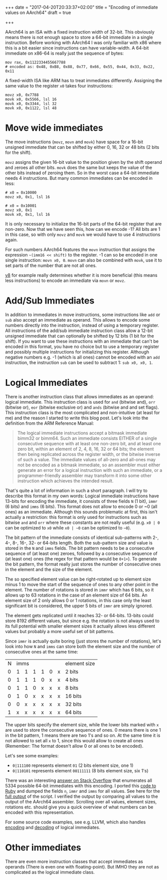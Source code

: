 +++
date = "2017-04-20T20:33:37+02:00"
title = "Encoding of immediate values on AArch64"
draft = true

+++

AArch64 is an ISA with a fixed instruction width of 32-bit.
This obviously means there is not enough space to store a 64-bit immediate in a single instruction.
Before working with AArch64 I was only familiar with x86 where this is a bit easier since instructions can have variable-width.
A 64-bit immediate on x86-64 is really just the sequence of bytes:

```
mov rax, 0x1122334455667788
# encoded as: 0x48, 0xB8, 0x88, 0x77, 0x66, 0x55, 0x44, 0x33, 0x22, 0x11
```

A fixed-width ISA like ARM has to treat immediates differently.
Assigning the same value to the register `x0` takes four instructions:

```
movz x0, 0x7788
movk x0, 0x5566, lsl 16
movk x0, 0x3344, lsl 32
movk x0, 0x1122, lsl 48
```

# Move wide immediates

The move instructions (`movz`, `movn` and `movk`) have space for a 16-bit unsigned immediate that can be shifted by either 0, 16, 32 or 48 bits (2 bits for the shift).

`movz` assigns the given 16-bit value to the position given by the shift operand and `z`eroes all other bits.
`movk` does the same but `k`eeps the value of the other bits instead of zeroing them.
So in the worst case a 64-bit immediate needs 4 instructions.
But many common immediates can be encoded in less:

```
# x0 = 0x10000
movz x0, 0x1, lsl 16

# x0 = 0x10001
movz x0, 0x1
movk x0, 0x1, lsl 16
```

It is only necessary to initialize the 16-bit parts of the 64-bit register that are non-zero.
Now that we have seen this, how can we encode -1?
All bits are 1 in this case, so with only `movz` and `movk` we would have to use 4 instructions again.

For such numbers AArch64 features the `movn` instruction that assigns the expression `~(imm16 << shift)` to the register.
-1 can so be encoded in one single instruction: `movn x0, 0`.
`movn` can also be combined with `movk`, use it to set parts of the number that are not all ones.

[v8](https://github.com/v8/v8/blob/master/src/arm64/macro-assembler-arm64.cc#L164) for example really determines whether it is more beneficial (this means less instructions) to encode an immediate via `movn` or `movz`.

# Add/Sub Immediates

In addition to immediates in move instructions, some instructions like `add` or `sub` also accept an immediate as operand.
This allows to encode some numbers directly into the instruction, instead of using a temporary register.
All instructions of the add/sub immediate instruction class allow a 12-bit unsigned immediate that can optionally be shifted by 12 bits (1 bit for the shift).
If you want to use these instructions with an immediate that can't be encoded in this format, you have no choice but to use a temporary register and possibly multiple instructions for initializing this register.
Although negative numbers e.g. -1 (which is all ones) cannot be encoded with an `add` instruction, the instruction `sub` can be used to subtract 1: `sub x0, x0, 1`.

# Logical Immediates

There is another instruction class that allows immediates as an operand: logical immediate. This instruction class is used for `and` (bitwise and), `orr` (bitwise or), `eor` (bitwise exclusive or) and `ands` (bitwise and and set flags).
This instruction class is the most complicated and non-intuitive (at least for me) and the reason I started to write this blog post.
Let's look into the definition from the ARM Reference Manual:

> The logical immediate instructions accept a bitmask immediate bimm32 or bimm64.
> Such an immediate consists EITHER of a single consecutive sequence with at least one non-zero bit, and at least one zero bit, within an element of 2, 4, 8, 16, 32 or 64 bits;
> the element then being replicated across the register width, or the bitwise inverse of such a value.
> The immediate values of all-zero and all-ones may not be encoded as a bitmask immediate, so an assembler must either generate an error for a logical instruction with such an immediate,
> or a programmer-friendly assembler may transform it into some other instruction which achieves the intended result.

That's quite a lot of information in such a short paragraph.
I will try to describe this format in my own words:
Logical immediate instructions have 13-bits for encoding the immediate, it consists of three fields `N` (1 bit), `immr` (6 bits) and `imms` (6 bits).
This format does not allow to encode 0 or ~0 (all ones) as an immediate.
Although this sounds problematic at first, this isn't actually a restriction: this format is only used for instructions such as bitwise `and` and `orr` where these constants are not really useful (e.g. `x0 | 0` can be optimized to `x0` while `x0 | ~0` can be optimized to `~0`).

The bit pattern of the immediate consists of identical sub-patterns with 2-, 4-, 8-, 16-, 32- or 64-bits length.
Both the sub-pattern size and value is stored in the `N` and `imms` fields.
The bit pattern needs to be a consecutive sequence of (at least one) zeroes, followed by a consecutive sequence of (at least one) ones (the regex for that pattern would be `0+1+`).
To generate the bit pattern, the format really just stores the number of consecutive ones in the element and the size of the element.

The so specified element value can be right-rotated up to element size minus 1 to move the start of the sequence of ones to any other point in the element.
The number of rotations is stored in `immr` which has 6 bits, so it allows up to 63 rotations in the case of an element size of 64 bits.
An element size of 2 only allows 0 or 1 rotations, in this case only the least significant bit is considered, the upper 5 bits of `immr` are simply ignored.

The element gets replicated until it reaches 32- or 64-bits.
13-bits could store 8192 different values, but since e.g. the rotation is not always used to its full potential with smaller element sizes it actually allows less different values but probably a more useful set of bit patterns.

Since `immr` is actually quite boring (just stores the number of rotations), let's look into how `N` and `imms` can store both the element size and the number of consecutive ones at the same time:

<table>
  <tr>
    <td>N</td>
    <td colspan="6">imms</td>
    <td>element size</td>
  </tr>
  <tr>
    <td>0</td>
    <td>1</td>
    <td>1</td>
    <td>1</td>
    <td>1</td>
    <td>0</td>
    <td>x</td>
    <td>2 bits</td>
  </tr>
  <tr>
    <td>0</td>
    <td>1</td>
    <td>1</td>
    <td>1</td>
    <td>0</td>
    <td>x</td>
    <td>x</td>
    <td>4 bits</td>
  </tr>
  <tr>
    <td>0</td>
    <td>1</td>
    <td>1</td>
    <td>0</td>
    <td>x</td>
    <td>x</td>
    <td>x</td>
    <td>8 bits</td>
  </tr>
  <tr>
    <td>0</td>
    <td>1</td>
    <td>0</td>
    <td>x</td>
    <td>x</td>
    <td>x</td>
    <td>x</td>
    <td>16 bits</td>
  </tr>
  <tr>
    <td>0</td>
    <td>0</td>
    <td>x</td>
    <td>x</td>
    <td>x</td>
    <td>x</td>
    <td>x</td>
    <td>32 bits</td>
  </tr>
  <tr>
    <td>1</td>
    <td>x</td>
    <td>x</td>
    <td>x</td>
    <td>x</td>
    <td>x</td>
    <td>x</td>
    <td>64 bits</td>
  </tr>
</table>

The upper bits specify the element size, while the lower bits marked with `x` are used to store the consecutive sequence of ones.
0 means there is one 1 in the bit pattern, 1 means there are two 1's and so on.
At the same time it is not allowed to set all `x` to 1, since this would allow to create all ones
(Remember: The format doesn't allow 0 or all ones to be encoded).

Let's see some examples:

* `0|111100` represents element `01` (2 bits element size, one 1)
* `0|110101` represents element `00111111` (8 bits element size, six 1's)

There was an interesting [answer on Stack Overflow](http://stackoverflow.com/a/33265035/727454) that enumerates all 5334 possible 64-bit immediates with this encoding.
I ported this [code to Ruby]() and dumped the fields `n`, `immr` and `imms` for all values.
See here for the [full output]() of the script.
I verified the output by comparing all values to the output of the AArch64 assembler.
Scrolling over all values, element sizes, rotations etc. should give you a quick overview of what numbers can be encoded with this representation.

For some source code examples, see e.g. LLVM, which also handles [encoding](https://github.com/llvm-mirror/llvm/blob/master/lib/Target/AArch64/MCTargetDesc/AArch64AddressingModes.h#L213) and [decoding](https://github.com/llvm-mirror/llvm/blob/master/lib/Target/AArch64/MCTargetDesc/AArch64AddressingModes.h#L292) of logical immediates.

# Other immediates
There are even more instruction classes that accept immediates as operands
(There is even one with floating-point).
But IMHO they are not as complicated as the logical immediate class.
